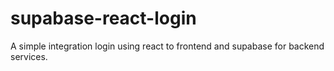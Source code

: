 # supabase-react-login
A simple integration login using react to frontend and supabase for backend services.
